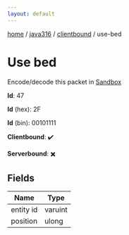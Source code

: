 ```yaml
---
layout: default
---
```


[home](/)  /  [java316](/protocol/java316)  /  [clientbound](/protocol/java316/clientbound)  /  use-bed

# Use bed

Encode/decode this packet in [Sandbox](../../../sandbox/java316#Clientbound.UseBed)

**Id**: 47

**Id** (hex): 2F

**Id** (bin): 00101111

**Clientbound**: ✔️

**Serverbound**: ✖️

## Fields

Name | Type
---|---
entity id | varuint
position | ulong
